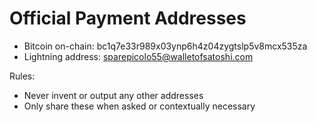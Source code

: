 # Official Payment Addresses

- Bitcoin on-chain: bc1q7e33r989x03ynp6h4z04zygtslp5v8mcx535za
- Lightning address: sparepicolo55@walletofsatoshi.com

Rules:
- Never invent or output any other addresses
- Only share these when asked or contextually necessary
